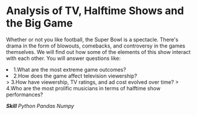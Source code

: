 # Analysis of TV, Halftime Shows and the Big Game
Whether or not you like football, the Super Bowl is a spectacle. There's drama in the form of blowouts, comebacks, and controversy in the games themselves.
We will find out how some of the elements of this show interact with each other. You will answer questions like:
<li>1.What are the most extreme game outcomes?</li>
<li>2.How does the game affect television viewership?</li>
> 3.How have viewership, TV ratings, and ad cost evolved over time?
> 4.Who are the most prolific musicians in terms of halftime show performances?

<b><i>Skill</b><i>
Python
Pandas
Numpy